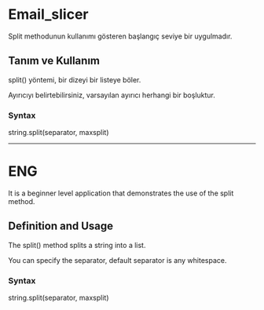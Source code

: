 # Email_slicer

Split methodunun kullanımı gösteren başlangıç seviye bir uygulmadır.

## Tanım ve Kullanım
split() yöntemi, bir dizeyi bir listeye böler.

Ayırıcıyı belirtebilirsiniz, varsayılan ayırıcı herhangi bir boşluktur.

### Syntax
string.split(separator, maxsplit)



***
# ENG

It is a beginner level application that demonstrates the use of the split method.

## Definition and Usage
The split() method splits a string into a list.

You can specify the separator, default separator is any whitespace.

### Syntax
string.split(separator, maxsplit)
